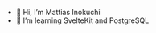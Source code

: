 - 👋 Hi, I’m Mattias Inokuchi
- 👀 I’m learning SvelteKit and PostgreSQL

<!---
mattiasinokuchi/mattiasinokuchi is a ✨ special ✨ repository because its `README.md` (this file) appears on your GitHub profile.
You can click the Preview link to take a look at your changes.
--->
